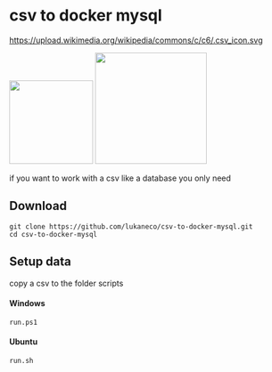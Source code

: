 # csv to docker mysql
 
https://upload.wikimedia.org/wikipedia/commons/c/c6/.csv_icon.svg

<div>
<img  src="https://upload.wikimedia.org/wikipedia/commons/c/c6/.csv_icon.svg"  width="150px"  height="150px">
<img  src="https://www.exa.unicen.edu.ar/sites/default/files/docker-logo.png" width="200px">
</div>

if you want to work with a csv like a database you only need 

## Download
```console
git clone https://github.com/lukaneco/csv-to-docker-mysql.git
cd csv-to-docker-mysql
```
## Setup data
copy a csv to the folder scripts
#### Windows
 ```console
run.ps1
```
#### Ubuntu
 ```console
run.sh
```


<!--stackedit_data:
eyJoaXN0b3J5IjpbLTcxNzIxODU2MiwtODE4NjI4NTczLDE3ND
kzODU3NDUsNTcwMDEwMDY0LC02NjAzNTY5NDAsLTI2MjIwNDYx
OSwtNTE0NDA0OTc3LDE2NjQwOTAwMTddfQ==
-->